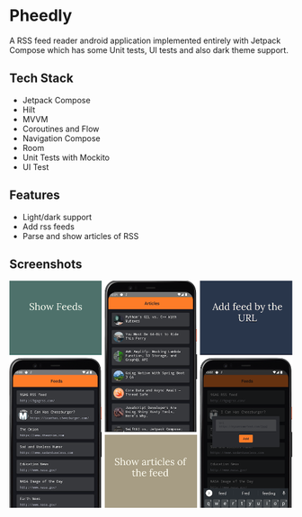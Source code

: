 
# Pheedly

A RSS feed reader android application implemented entirely with Jetpack Compose which has some Unit tests, UI tests and also dark theme support.

## Tech Stack

- Jetpack Compose
- Hilt
- MVVM
- Coroutines and Flow
- Navigation Compose
- Room
- Unit Tests with Mockito
- UI Test

## Features

- Light/dark support
- Add rss feeds
- Parse and show articles of RSS


## Screenshots

![Pheedly Screenshot](https://raw.githubusercontent.com/hamidrezasahraei/Pheedly/dev/pheedly.png)

